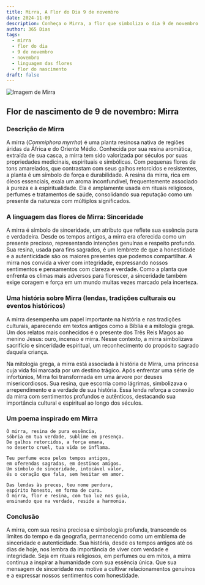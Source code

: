 ```yaml
---
title: Mirra, A Flor do Dia 9 de novembro
date: 2024-11-09
description: Conheça o Mirra, a flor que simboliza o dia 9 de novembro e seu significado 'Sinceridade'. Explore a beleza e o simbolismo desta flor encantadora.
author: 365 Dias
tags:
  - mirra
  - flor do dia
  - 9 de novembro
  - novembro
  - linguagem das flores
  - flor do nascimento
draft: false
---
```


![Imagem de Mirra](https://cdn.pixabay.com/photo/2018/02/26/17/48/nature-3183605_1280.jpg#center)


## Flor de nascimento de 9 de novembro: Mirra

### Descrição de Mirra

A mirra (_Commiphora myrrha_) é uma planta resinosa nativa de regiões áridas da África e do Oriente Médio. Conhecida por sua resina aromática, extraída de sua casca, a mirra tem sido valorizada por séculos por suas propriedades medicinais, espirituais e simbólicas. Com pequenas flores de tons amarelados, que contrastam com seus galhos retorcidos e resistentes, a planta é um símbolo de força e durabilidade. A resina da mirra, rica em óleos essenciais, exala um aroma inconfundível, frequentemente associado à pureza e à espiritualidade. Ela é amplamente usada em rituais religiosos, perfumes e tratamentos de saúde, consolidando sua reputação como um presente da natureza com múltiplos significados.

### A linguagem das flores de Mirra: Sinceridade

A mirra é símbolo de sinceridade, um atributo que reflete sua essência pura e verdadeira. Desde os tempos antigos, a mirra era oferecida como um presente precioso, representando intenções genuínas e respeito profundo. Sua resina, usada para fins sagrados, é um lembrete de que a honestidade e a autenticidade são os maiores presentes que podemos compartilhar. A mirra nos convida a viver com integridade, expressando nossos sentimentos e pensamentos com clareza e verdade. Como a planta que enfrenta os climas mais adversos para florescer, a sinceridade também exige coragem e força em um mundo muitas vezes marcado pela incerteza.

### Uma história sobre Mirra (lendas, tradições culturais ou eventos históricos)

A mirra desempenha um papel importante na história e nas tradições culturais, aparecendo em textos antigos como a Bíblia e a mitologia grega. Um dos relatos mais conhecidos é o presente dos Três Reis Magos ao menino Jesus: ouro, incenso e mirra. Nesse contexto, a mirra simbolizava sacrifício e sinceridade espiritual, um reconhecimento do propósito sagrado daquela criança.

Na mitologia grega, a mirra está associada à história de Mirra, uma princesa cuja vida foi marcada por um destino trágico. Após enfrentar uma série de infortúnios, Mirra foi transformada em uma árvore por deuses misericordiosos. Sua resina, que escorria como lágrimas, simbolizava o arrependimento e a verdade de sua história. Essa lenda reforça a conexão da mirra com sentimentos profundos e autênticos, destacando sua importância cultural e espiritual ao longo dos séculos.

### Um poema inspirado em Mirra

```
Ó mirra, resina de pura essência,  
sóbria em tua verdade, sublime em presença.  
De galhos retorcidos, a força emana,  
no deserto cruel, tua vida se inflama.  

Teu perfume ecoa pelos tempos antigos,  
em oferendas sagradas, em destinos amigos.  
Um símbolo de sinceridade, intocável valor,  
és o coração que fala, sem hesitar em amor.  

Das lendas às preces, teu nome perdura,  
espírito honesto, em forma de cura.  
Ó mirra, flor e resina, com tua luz nos guia,  
ensinando que na verdade, reside a harmonia.  
```

### Conclusão

A mirra, com sua resina preciosa e simbologia profunda, transcende os limites do tempo e da geografia, permanecendo como um emblema de sinceridade e autenticidade. Sua história, desde os tempos antigos até os dias de hoje, nos lembra da importância de viver com verdade e integridade. Seja em rituais religiosos, em perfumes ou em mitos, a mirra continua a inspirar a humanidade com sua essência única. Que sua mensagem de sinceridade nos motive a cultivar relacionamentos genuínos e a expressar nossos sentimentos com honestidade.